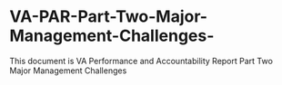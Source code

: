 # VA-PAR-Part-Two-Major-Management-Challenges-
This document is VA Performance and Accountability Report Part Two Major Management Challenges 
